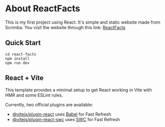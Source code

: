 # About ReactFacts
This is my first project using React. It's simple and static website made from Scrimba. You visit the website through this link: [ReactFacts](https://whimsical-chaja-84229c.netlify.app/)

## Quick Start

```
cd react-facts
npm install
npm run dev
```

## React + Vite

This template provides a minimal setup to get React working in Vite with HMR and some ESLint rules.

Currently, two official plugins are available:

- [@vitejs/plugin-react](https://github.com/vitejs/vite-plugin-react/blob/main/packages/plugin-react/README.md) uses [Babel](https://babeljs.io/) for Fast Refresh
- [@vitejs/plugin-react-swc](https://github.com/vitejs/vite-plugin-react-swc) uses [SWC](https://swc.rs/) for Fast Refresh
